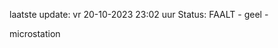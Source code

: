 laatste update: 
vr 20-10-2023 23:02   uur 
Status: FAALT - geel - 
<div class="service Y">microstation</div>